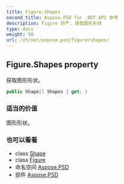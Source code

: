 ```yaml
---
title: Figure.Shapes
second_title: Aspose.PSD for .NET API 参考
description: Figure 财产. 获取图形形状
type: docs
weight: 50
url: /zh/net/aspose.psd/figure/shapes/
---
```

## Figure.Shapes property

获取图形形状。

```csharp
public Shape[] Shapes { get; }
```

### 适当的价值

图形形状。

### 也可以看看

* class [Shape](../../shape/)
* class [Figure](../)
* 命名空间 [Aspose.PSD](../../figure/)
* 部件 [Aspose.PSD](../../../)


